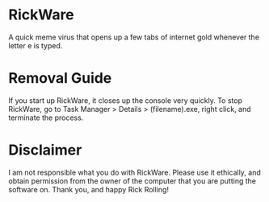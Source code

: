 # RickWare
A quick meme virus that opens up a few tabs of internet gold whenever the letter e is typed.

# Removal Guide
If you start up RickWare, it closes up the console very quickly. To stop RickWare, go to Task Manager > Details > (filename).exe, right click, and terminate the process.

# Disclaimer
I am not responsible what you do with RickWare. Please use it ethically, and obtain permission from the owner of the computer that you are putting the software on. Thank you, and happy Rick Rolling!
